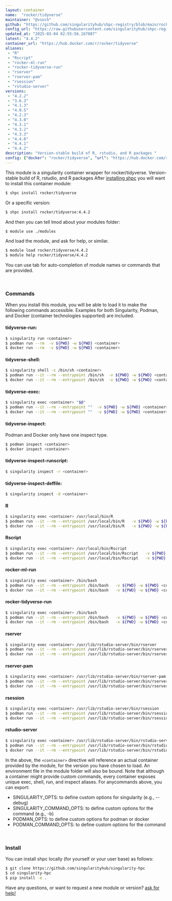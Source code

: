 ```yaml
---
layout: container
name:  "rocker/tidyverse"
maintainer: "@vsoch"
github: "https://github.com/singularityhub/shpc-registry/blob/main/rocker/tidyverse/container.yaml"
config_url: "https://raw.githubusercontent.com/singularityhub/shpc-registry/main/rocker/tidyverse/container.yaml"
updated_at: "2025-03-04 02:55:56.167087"
latest: "4.4.2"
container_url: "https://hub.docker.com/r/rocker/tidyverse"
aliases:
 - "R"
 - "Rscript"
 - "rocker-ml-run"
 - "rocker-tidyverse-run"
 - "rserver"
 - "rserver-pam"
 - "rsession"
 - "rstudio-server"
versions:
 - "4.2.2"
 - "3.6.3"
 - "4.1.3"
 - "4.0.5"
 - "4.2.3"
 - "4.3.0"
 - "4.3.1"
 - "4.3.2"
 - "4.3.3"
 - "4.4.0"
 - "4.4.1"
 - "4.4.2"
description: "Version-stable build of R, rstudio, and R packages "
config: {"docker": "rocker/tidyverse", "url": "https://hub.docker.com/r/rocker/tidyverse", "maintainer": "@vsoch", "description": "Version-stable build of R, rstudio, and R packages ", "latest": {"4.4.2": "sha256:3bde8ff70431ff91f7038d98b0d4f36169c04ffd39e92c7d0f1e5ebfc1583f7e"}, "tags": {"4.2.2": "sha256:fa2ba674c05b42fd45b06d3f9f087d27fff934331bb67a4de91f4308d705b3ce", "3.6.3": "sha256:e3be20f79432e88e5e242d553d2bba76caf61c41d14186edd1f6a2343800de74", "4.1.3": "sha256:b5ba2c933945868adff48be3c610c0b4938d22f985a8ba355d5f03afb22e26d4", "4.0.5": "sha256:ee5aa613e706cc10d510f31f52aa68f6507d944cebbff318f0ce925e6002062b", "4.2.3": "sha256:5d76bd6ca9a0b4e364618d04ff424db9c1489d5ffef5a5df7957bd483f7a95be", "4.3.0": "sha256:747abe4759da18f321f7c62ff213e81d69abd4fc9499a402a5280d9e3bd972be", "4.3.1": "sha256:553443e1f1c12e97e2781ad93a65af63a40a85fb960175b433c6af99e138b39a", "4.3.2": "sha256:8bf33106bb56e89b71607345ac61e1db2e8eee5ce1df8679c22b13644e0e074e", "4.3.3": "sha256:33c278148a45909992795fa438087b26189c14d1113d125b97b0eadb9665bde4", "4.4.0": "sha256:3e72037abda2a32d86021bbe5725e727f2c02233e4072557bc70c1e890e3471b", "4.4.1": "sha256:1af3ecf3a6072c1426ada60fb343d6d25523b0fc6390c44a3909c510b821cce8", "4.4.2": "sha256:3bde8ff70431ff91f7038d98b0d4f36169c04ffd39e92c7d0f1e5ebfc1583f7e"}, "filter": ["^[0-9]+[.][0-9]+[.][0-9]+$"], "aliases": {"R": "/usr/local/bin/R", "Rscript": "/usr/local/bin/Rscript", "rocker-ml-run": "/bin/bash", "rocker-tidyverse-run": "/bin/bash", "rserver": "/usr/lib/rstudio-server/bin/rserver", "rserver-pam": "/usr/lib/rstudio-server/bin/rserver-pam", "rsession": "/usr/lib/rstudio-server/bin/rsession", "rstudio-server": "/usr/lib/rstudio-server/bin/rstudio-server"}}
---
```


This module is a singularity container wrapper for rocker/tidyverse.
Version-stable build of R, rstudio, and R packages 
After [installing shpc](#install) you will want to install this container module:


```bash
$ shpc install rocker/tidyverse
```

Or a specific version:

```bash
$ shpc install rocker/tidyverse:4.4.2
```

And then you can tell lmod about your modules folder:

```bash
$ module use ./modules
```

And load the module, and ask for help, or similar.

```bash
$ module load rocker/tidyverse/4.4.2
$ module help rocker/tidyverse/4.4.2
```

You can use tab for auto-completion of module names or commands that are provided.

<br>

### Commands

When you install this module, you will be able to load it to make the following commands accessible.
Examples for both Singularity, Podman, and Docker (container technologies supported) are included.

#### tidyverse-run:

```bash
$ singularity run <container>
$ podman run --rm  -v ${PWD} -w ${PWD} <container>
$ docker run --rm  -v ${PWD} -w ${PWD} <container>
```

#### tidyverse-shell:

```bash
$ singularity shell -s /bin/sh <container>
$ podman run --it --rm --entrypoint /bin/sh  -v ${PWD} -w ${PWD} <container>
$ docker run --it --rm --entrypoint /bin/sh  -v ${PWD} -w ${PWD} <container>
```

#### tidyverse-exec:

```bash
$ singularity exec <container> "$@"
$ podman run --it --rm --entrypoint ""  -v ${PWD} -w ${PWD} <container> "$@"
$ docker run --it --rm --entrypoint ""  -v ${PWD} -w ${PWD} <container> "$@"
```

#### tidyverse-inspect:

Podman and Docker only have one inspect type.

```bash
$ podman inspect <container>
$ docker inspect <container>
```

#### tidyverse-inspect-runscript:

```bash
$ singularity inspect -r <container>
```

#### tidyverse-inspect-deffile:

```bash
$ singularity inspect -d <container>
```


#### R

```bash
$ singularity exec <container> /usr/local/bin/R
$ podman run --it --rm --entrypoint /usr/local/bin/R   -v ${PWD} -w ${PWD} <container> -c " $@"
$ docker run --it --rm --entrypoint /usr/local/bin/R   -v ${PWD} -w ${PWD} <container> -c " $@"
```


#### Rscript

```bash
$ singularity exec <container> /usr/local/bin/Rscript
$ podman run --it --rm --entrypoint /usr/local/bin/Rscript   -v ${PWD} -w ${PWD} <container> -c " $@"
$ docker run --it --rm --entrypoint /usr/local/bin/Rscript   -v ${PWD} -w ${PWD} <container> -c " $@"
```


#### rocker-ml-run

```bash
$ singularity exec <container> /bin/bash
$ podman run --it --rm --entrypoint /bin/bash   -v ${PWD} -w ${PWD} <container> -c " $@"
$ docker run --it --rm --entrypoint /bin/bash   -v ${PWD} -w ${PWD} <container> -c " $@"
```


#### rocker-tidyverse-run

```bash
$ singularity exec <container> /bin/bash
$ podman run --it --rm --entrypoint /bin/bash   -v ${PWD} -w ${PWD} <container> -c " $@"
$ docker run --it --rm --entrypoint /bin/bash   -v ${PWD} -w ${PWD} <container> -c " $@"
```


#### rserver

```bash
$ singularity exec <container> /usr/lib/rstudio-server/bin/rserver
$ podman run --it --rm --entrypoint /usr/lib/rstudio-server/bin/rserver   -v ${PWD} -w ${PWD} <container> -c " $@"
$ docker run --it --rm --entrypoint /usr/lib/rstudio-server/bin/rserver   -v ${PWD} -w ${PWD} <container> -c " $@"
```


#### rserver-pam

```bash
$ singularity exec <container> /usr/lib/rstudio-server/bin/rserver-pam
$ podman run --it --rm --entrypoint /usr/lib/rstudio-server/bin/rserver-pam   -v ${PWD} -w ${PWD} <container> -c " $@"
$ docker run --it --rm --entrypoint /usr/lib/rstudio-server/bin/rserver-pam   -v ${PWD} -w ${PWD} <container> -c " $@"
```


#### rsession

```bash
$ singularity exec <container> /usr/lib/rstudio-server/bin/rsession
$ podman run --it --rm --entrypoint /usr/lib/rstudio-server/bin/rsession   -v ${PWD} -w ${PWD} <container> -c " $@"
$ docker run --it --rm --entrypoint /usr/lib/rstudio-server/bin/rsession   -v ${PWD} -w ${PWD} <container> -c " $@"
```


#### rstudio-server

```bash
$ singularity exec <container> /usr/lib/rstudio-server/bin/rstudio-server
$ podman run --it --rm --entrypoint /usr/lib/rstudio-server/bin/rstudio-server   -v ${PWD} -w ${PWD} <container> -c " $@"
$ docker run --it --rm --entrypoint /usr/lib/rstudio-server/bin/rstudio-server   -v ${PWD} -w ${PWD} <container> -c " $@"
```



In the above, the `<container>` directive will reference an actual container provided
by the module, for the version you have chosen to load. An environment file in the
module folder will also be bound. Note that although a container
might provide custom commands, every container exposes unique exec, shell, run, and
inspect aliases. For anycommands above, you can export:

 - SINGULARITY_OPTS: to define custom options for singularity (e.g., --debug)
 - SINGULARITY_COMMAND_OPTS: to define custom options for the command (e.g., -b)
 - PODMAN_OPTS: to define custom options for podman or docker
 - PODMAN_COMMAND_OPTS: to define custom options for the command

<br>

### Install

You can install shpc locally (for yourself or your user base) as follows:

```bash
$ git clone https://github.com/singularityhub/singularity-hpc
$ cd singularity-hpc
$ pip install -e .
```

Have any questions, or want to request a new module or version? [ask for help!](https://github.com/singularityhub/singularity-hpc/issues)